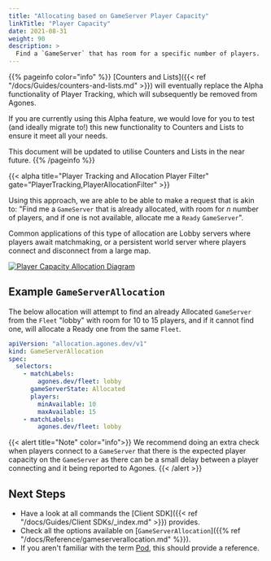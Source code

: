 ```yaml
---
title: "Allocating based on GameServer Player Capacity"
linkTitle: "Player Capacity"
date: 2021-08-31
weight: 90
description: >
  Find a `GameServer` that has room for a specific number of players.
---
```


{{% pageinfo color="info" %}}
[Counters and Lists]({{< ref "/docs/Guides/counters-and-lists.md" >}}) will eventually replace the Alpha functionality
of Player Tracking, which will subsequently be removed from Agones.

If you are currently using this Alpha feature, we would love for you to test (and ideally migrate to!) this new
functionality to Counters and Lists to ensure it meet all your needs.

This document will be updated to utilise Counters and Lists in the near future.
{{% /pageinfo %}}

{{< alpha
title="Player Tracking and Allocation Player Filter"
gate="PlayerTracking,PlayerAllocationFilter" >}}

Using this approach, we are able to be able to make a request that is akin to: "Find me a `GameServer` that is already
allocated, with room for _n_ number of players, and if one is not available, allocate me a `Ready` `GameServer`".

Common applications of this type of allocation are Lobby servers where players await matchmaking, or a 
persistent world server where players connect and disconnect from a large map.

<a href="../../../diagrams/allocation-player-capacity.puml.png" target="_blank">
<img src="../../../diagrams/allocation-player-capacity.puml.png" alt="Player Capacity Allocation Diagram" />
</a>

## Example `GameServerAllocation`

The below allocation will attempt to find an already Allocated `GameServer` from the `Fleet` "lobby" with room for 10 
to 15 players, and if it cannot find one, will allocate a Ready one from the same `Fleet`. 

```yaml
apiVersion: "allocation.agones.dev/v1"
kind: GameServerAllocation
spec:
  selectors:
    - matchLabels:
        agones.dev/fleet: lobby
      gameServerState: Allocated
      players:
        minAvailable: 10
        maxAvailable: 15
    - matchLabels:
        agones.dev/fleet: lobby
```

{{< alert title="Note" color="info">}}
We recommend doing an extra check when players connect to a `GameServer` that there is the expected player capacity
on the `GameServer` as there can be a small delay between a player connecting and it being reported
to Agones.
{{< /alert >}}

## Next Steps

- Have a look at all commands the [Client SDK]({{< ref "/docs/Guides/Client SDKs/_index.md" >}}) provides.
- Check all the options available on [`GameServerAllocation`]({{% ref "/docs/Reference/gameserverallocation.md" %}}).
- If you aren't familiar with the term [Pod](https://kubernetes.io/docs/concepts/workloads/pods/pod/), this should
  provide a reference.
